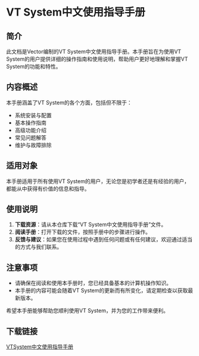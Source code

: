 # VT System中文使用指导手册

## 简介

此文档是Vector编制的VT System中文使用指导手册。本手册旨在为使用VT System的用户提供详细的操作指南和使用说明，帮助用户更好地理解和掌握VT System的功能和特性。

## 内容概述

本手册涵盖了VT System的各个方面，包括但不限于：

- 系统安装与配置
- 基本操作指南
- 高级功能介绍
- 常见问题解答
- 维护与故障排除

## 适用对象

本手册适用于所有使用VT System的用户，无论您是初学者还是有经验的用户，都能从中获得有价值的信息和指导。

## 使用说明

1. **下载资源**：请从本仓库下载“VT System中文使用指导手册”文件。
2. **阅读手册**：打开下载的文件，按照手册中的步骤进行操作。
3. **反馈与建议**：如果您在使用过程中遇到任何问题或有任何建议，欢迎通过适当的方式与我们联系。

## 注意事项

- 请确保在阅读和使用本手册时，您已经具备基本的计算机操作知识。
- 本手册的内容可能会随着VT System的更新而有所变化，请定期检查以获取最新版本。

希望本手册能够帮助您顺利使用VT System，并为您的工作带来便利。

## 下载链接

[VTSystem中文使用指导手册](https://pan.quark.cn/s/491f0957165a)